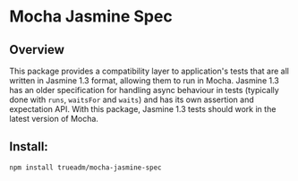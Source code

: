 # Mocha Jasmine Spec

## Overview

This package provides a compatibility layer to application's tests that are all written in Jasmine 1.3 format, allowing them to run in Mocha. Jasmine 1.3 has an older specification for handling async behaviour in tests (typically done with `runs`, `waitsFor` and `waits`) and has its own assertion and expectation API. With this package, Jasmine 1.3 tests should work in the latest version of Mocha.

## Install:

```npm install trueadm/mocha-jasmine-spec```
